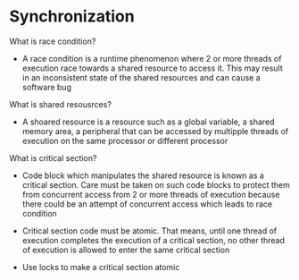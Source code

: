 # Synchronization

What is race condition?

- A race condition is a runtime phenomenon where 2 or more threads of execution race towards a shared resource to access it. 
  This may result in an inconsistent state of the shared resources and can cause a software bug

What is shared resousrces?

- A shoared resource is a resource such as a global variable, a shared memory area, 
  a peripheral that can be accessed by multipple threads of execution on the same processor or different processor

What is critical section?

- Code block which manipulates the shared resource is known as a critical section.
  Care must be taken on such code blocks to protect them from concurrent access from 2 or more threads of execution 
  because there could be an attempt of concurrent access which leads to race condition

- Critical section code must be atomic. That means, until one thread of execution completes the execution of a critical section,
  no other thread of execution is allowed to enter the same critical section

- Use locks to make a critical section atomic


